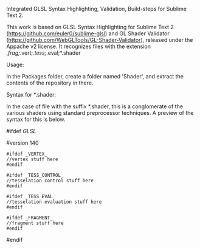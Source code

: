 Integrated GLSL Syntax Highlighting, Validation, Build-steps for Sublime Text 2.

This work is based on GLSL Syntax Highlighting for Sublime Text 2 (https://github.com/euler0/sublime-glsl)
and GL Shader Validator (https://github.com/WebGLTools/GL-Shader-Validator), released under the Appache v2 
license. It recognizes files with the extension *.frag;*.vert;*.tess;*.eval;*.shader

Usage:

In the Packages folder, create a folder named 'Shader', and extract the contents of the repository in there.

Syntax for *.shader:

In the case of file with the suffix *.shader, this is a conglomerate of the various shaders using standard preprocessor techniques.
A preview of the syntax for this is below.

#ifdef _GLSL_

#version 140   

	#ifdef _VERTEX_
	//vertex stuff here
	#endif

	#ifdef _TESS_CONTROL_
	//tesselation control stuff here
	#endif

	#ifdef _TESS_EVAL_
	//tesselation evaluation stuff here
	#endif

	#ifdef _FRAGMENT_
	//fragment stuff here
	#endif

#endif